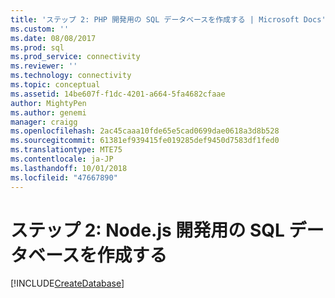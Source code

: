 ```yaml
---
title: 'ステップ 2: PHP 開発用の SQL データベースを作成する | Microsoft Docs'
ms.custom: ''
ms.date: 08/08/2017
ms.prod: sql
ms.prod_service: connectivity
ms.reviewer: ''
ms.technology: connectivity
ms.topic: conceptual
ms.assetid: 14be607f-f1dc-4201-a664-5fa4682cfaae
author: MightyPen
ms.author: genemi
manager: craigg
ms.openlocfilehash: 2ac45caaa10fde65e5cad0699dae0618a3d8b528
ms.sourcegitcommit: 61381ef939415fe019285def9450d7583df1fed0
ms.translationtype: MTE75
ms.contentlocale: ja-JP
ms.lasthandoff: 10/01/2018
ms.locfileid: "47667890"
---
```

# <a name="step-2-create-a-sql-database-for-nodejs-development"></a>ステップ 2: Node.js 開発用の SQL データベースを作成する

[!INCLUDE[CreateDatabase](../../includes/createdatabase.md)]
